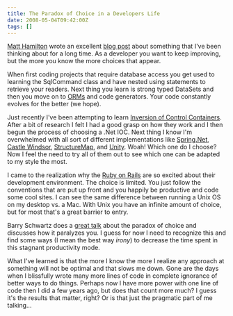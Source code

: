 ```yaml
---
title: The Paradox of Choice in a Developers Life
date: 2008-05-04T09:42:00Z
tags: []
---
```



[Matt Hamilton](http://madprops.org/about-matt-hamilton/) wrote an excellent [blog post](http://madprops.org/blog/developing-with-confidence/) about something that I've been thinking about for a long time. As a developer you want to keep improving, but the more you know the more choices that appear.

<!-- more -->

When first coding projects that require database access you get used to learning the SqlCommand class and have nested using statements to retrieve your readers. Next thing you learn is strong typed DataSets and then you move on to [ORMs](http://en.wikipedia.org/wiki/Object-relational_mapping) and code generators. Your code constantly evolves for the better (we hope).

Just recently I've been attempting to learn [Inversion of Control Containers](http://en.wikipedia.org/wiki/Inversion_of_control). After a bit of research I felt I had a good grasp on how they work and I then begun the process of choosing a .Net IOC. Next thing I know I'm overwhelmed with all sort of different implementations like [Spring.Net](http://www.springframework.net/), [Castle Windsor](http://docs.castleproject.org/Windsor.MainPage.ashx), [StructureMap](http://structuremap.net/structuremap/index.html), and [Unity](http://unity.codeplex.com/). Woah! Which one do I choose? Now I feel the need to try all of them out to see which one can be adapted to my style the most.

I came to the realization why the [Ruby on Rails](http://rubyonrails.org/) are so excited about their development environment. The choice is limited. You just follow the conventions that are put up front and you happily be productive and code some cool sites. I can see the same difference between running a Unix OS on my desktop vs. a Mac. With Unix you have an infinite amount of choice, but for most that's a great barrier to entry.

Barry Schwartz does a [great talk](http://www.ted.com/talks/barry_schwartz_on_the_paradox_of_choice.html) about the paradox of choice and discusses how it paralyzes you. I guess for now I need to recognize this and find some ways (I mean the best way *irony*) to decrease the time spent in this stagnant productivity mode.

What I've learned is that the more I know the more I realize any approach at something will not be optimal and that slows me down. Gone are the days when I blissfully wrote many more lines of code in complete ignorance of better ways to do things. Perhaps now I have more power with one line of code then I did a few years ago, but does that count more much? I guess it's the results that matter, right? Or is that just the pragmatic part of me talking...


